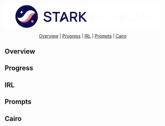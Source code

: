 <div align="center">
  <img src="strk-ai-logo.png" alt="Logo" />

[Overview](https://github.com/samirxnova/Strk-ai-builder/tree/main?tab=readme-ov-file#overview) | [Progress](https://github.com/samirxnova/Strk-ai-builder/tree/main?tab=readme-ov-file#progress) | [IRL](https://github.com/samirxnova/Strk-ai-builder/tree/main?tab=readme-ov-file#irl) | [Prompts](https://github.com/samirxnova/Strk-ai-builder/tree/main?tab=readme-ov-file#prompts) | [Cairo](https://github.com/samirxnova/Strk-ai-builder/tree/main?tab=readme-ov-file#cairo)
</div>

## Overview
## Progress
## IRL
## Prompts
## Cairo

